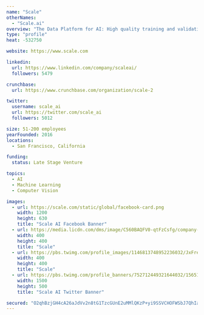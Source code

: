 ```yaml
---
name: "Scale"
otherNames:
  - "Scale.ai"
overview: "The Data Platform for AI: High quality training and validation data for AI applications."
type: "profile"
heat: -532750

website: https://www.scale.com

linkedin:
  url: https://www.linkedin.com/company/scaleai/
  followers: 5479

crunchbase:
  url: https://www.crunchbase.com/organization/scale-2

twitter:
  username: scale_ai
  url: https://twitter.com/scale_ai
  followers: 5012

size: 51-200 employees
yearFounded: 2016
locations:
  - San Francisco, California

funding:
  status: Late Stage Venture

topics:
  - AI
  - Machine Learning
  - Computer Vision

images:
  - url: https://scale.com/static/global/facebook-card.png
    width: 1200
    height: 630
    title: "Scale AI Facebook Banner"
  - url: https://media.licdn.com/dms/image/C560BAQFV0-qtFzCsfg/company-logo_400_400/0?e=1582156800&v=beta&t=c9dHkK7kmdiqmY_BluTpjND8K6WdgamJs5T7_Gu5-q8
    width: 400
    height: 400
    title: "Scale"
  - url: https://pbs.twimg.com/profile_images/1146813748952236032/JxFreUq5_400x400.png
    width: 400
    height: 400
    title: "Scale"
  - url: https://pbs.twimg.com/profile_banners/752712449321644032/1565131119/1500x500
    width: 1500
    height: 500
    title: "Scale AI Twitter Banner"

secured: "O2qhBzjGH4cA26aJdVv2n8tG1TzcGUnE2uMMlQKzP+yi9SSVCHOFWSbJ7QhIalmJ90CNg9jdgPr8PFM/H3oi0CdGninpOi4R7iLeuzSbXu6PntA8viSeseg+W0nAhj540DLY6wILsDUvJjCy3Cg1cqM2Ko6SytOY7GxngkGdjWANlfNtSJvb7ZbH5cdQUjvUCsLsdOs6CTynGEoe646oxlsXStkJ0L83feEf7UzKrqaA9Gkv7FCAJGqBvhiAY9yRy80OUV0gkhYhIEjkYsz2RcZ90DMpnmTooskMHaZAzUTtgxXt9B1GeYT2HBXr8PGP;cBF88tqa4SlkmFUi5uVCww=="
---
```


